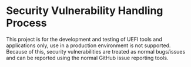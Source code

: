 Security Vulnerability Handling Process
===============================================================================

This project is for the development and testing of UEFI tools and applications
only, use in a production environment is not supported.  Because of this,
security vulnerabilities are treated as normal bugs/issues and can be reported
using the normal GitHub issue reporting tools.
